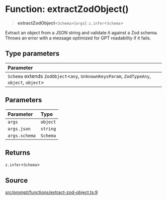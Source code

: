 # Function: extractZodObject()

> **extractZodObject**\<`Schema`\>(`args`): `z.infer`\<`Schema`\>

Extract an object from a JSON string and validate it against a Zod schema.
Throws an error with a message optimized for GPT readability if it fails.

## Type parameters

| Parameter |
| :------ |
| `Schema` extends `ZodObject`\<`any`, `UnknownKeysParam`, `ZodTypeAny`, `object`, `object`\> |

## Parameters

| Parameter | Type |
| :------ | :------ |
| `args` | `object` |
| `args.json` | `string` |
| `args.schema` | `Schema` |

## Returns

`z.infer`\<`Schema`\>

## Source

[src/prompt/functions/extract-zod-object.ts:9](https://github.com/dexaai/llm-tools/blob/0d08c9c/src/prompt/functions/extract-zod-object.ts#L9)
